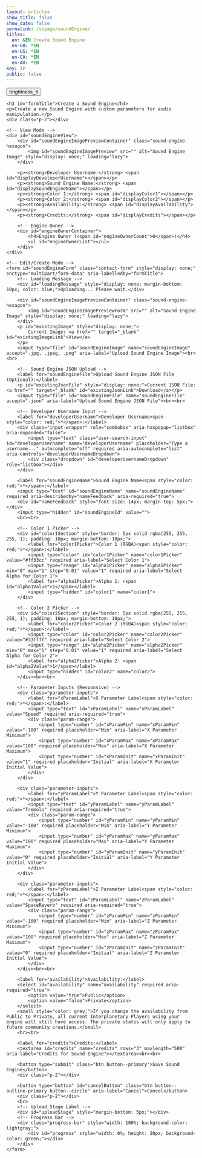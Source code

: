 ```yaml
---
layout: articles
show_title: false
show_date: false
permalink: /voyage/soundEngine/
titles:
  en: &EN Create Sound Engine
  en-GB: *EN
  en-US: *EN
  en-CA: *EN
  en-AU: *EN
key: IP
public: false
---
```


<!-- Sound Engine Form Container -->
<div class="form-container">
    <div class="button-container">
        <div class="back-button-container">
            <a href="/voyage" title="Back to Voyage">
                <button id="backButton" class="btn button--outline-primary button--circle" aria-label="Back">
                    <span class="material-symbols-outlined">brightness_6</span>
                </button>
            </a>
        </div>
        <div class="edit-button-container">
            <button id="editButton" class="btn button--outline-primary button--circle" title="Edit Sound Engine" style="display: none;" aria-label="Edit">
                <span class="material-symbols-outlined">edit</span> 
            </button>
        </div>
    </div>

    <h3 id="formTitle">Create a Sound Engine</h3>
    <p>Create a new Sound Engine with custom parameters for audio manipulation.</p>
    <div class="p-2"></div>

    <!-- View Mode -->
    <div id="soundEngineView">
        <div id="soundEngineImagePreviewContainer" class="sound-engine-hexagon">
            <img id="soundEngineImagePreview" src="" alt="Sound Engine Image" style="display: none;" loading="lazy">
        </div>

        <p><strong>Developer Username:</strong> <span id="displayDeveloperUsername"></span></p>
        <p><strong>Sound Engine Name:</strong> <span id="displaySoundEngineName"></span></p>
        <p><strong>Color 1:</strong> <span id="displayColor1"></span></p>
        <p><strong>Color 2:</strong> <span id="displayColor2"></span></p>
        <p><strong>Availability:</strong> <span id="displayAvailability"></span></p>
        <p><strong>Credits:</strong> <span id="displayCredits"></span></p>

        <!-- Engine Owner -->
        <div id="engineOwnerContainer">
            <h4>Engine Owner (<span id="engineOwnerCount">0</span>)</h4>
            <ul id="engineOwnerList"></ul>
        </div>
    </div>

    <!-- Edit/Create Mode -->
    <form id="soundEngineForm" class="contact-form" style="display: none;" enctype="multipart/form-data" aria-labelledby="formTitle">
        <!-- Loading Message -->
        <div id="loadingMessage" style="display: none; margin-bottom: 10px; color: blue;">Uploading... Please wait.</div>

        <div id="soundEngineImagePreviewContainer" class="sound-engine-hexagon">
            <img id="soundEngineImagePreviewForm" src="" alt="Sound Engine Image" style="display: none;" loading="lazy">
        </div>
        <p id="existingImage" style="display: none;">
            Current Image: <a href="" target="_blank" id="existingImageLink">View</a>
        </p>
        <input type="file" id="soundEngineImage" name="soundEngineImage" accept=".jpg, .jpeg, .png" aria-label="Upload Sound Engine Image"><br><br>

        <!-- Sound Engine JSON Upload -->
        <label for="soundEngineFile">Upload Sound Engine JSON File (Optional):</label>
        <p id="existingJsonFile" style="display: none;">Current JSON File: <a href="" target="_blank" id="existingJsonLink">Download</a></p>
        <input type="file" id="soundEngineFile" name="soundEngineFile" accept=".json" aria-label="Upload Sound Engine JSON File"><br><br>

        <!-- Developer Username Input -->
        <label for="developerUsername">Developer Username<span style="color: red;">*</span>:</label>
        <div class="input-wrapper" role="combobox" aria-haspopup="listbox" aria-expanded="false">
            <input type="text" class="user-search-input" id="developerUsername" name="developerUsername" placeholder="Type a username..." autocomplete="off" required aria-autocomplete="list" aria-controls="developerUsernameDropdown">
            <div class="dropdown" id="developerUsernameDropdown" role="listbox"></div>
        </div>

        <label for="soundEngineName">Sound Engine Name<span style="color: red;">*</span>:</label>
        <input type="text" id="soundEngineName" name="soundEngineName" required aria-describedby="nameFeedback" aria-required="true">
        <div id="nameFeedback" style="font-size: 14px; margin-top: 5px;"></div>
        <input type="hidden" id="soundEngineId" value="">
        <br><br>

        <!-- Color 1 Picker -->
        <div id="color1Section" style="border: 5px solid rgba(255, 255, 255, 1); padding: 10px; margin-bottom: 10px;">
            <label for="color1Picker">Color 1 (RGBA)<span style="color: red;">*</span>:</label>
            <input type="color" id="color1Picker" name="color1Picker" value="#ff33cc" required aria-label="Select Color 1">
            <input type="range" id="alpha1Picker" name="alpha1Picker" min="0" max="1" step="0.01" value="1" required aria-label="Select Alpha for Color 1">
            <label for="alpha1Picker">Alpha 1: <span id="alpha1Value">1</span></label>
            <input type="hidden" id="color1" name="color1">
        </div>

        <!-- Color 2 Picker -->
        <div id="color2Section" style="border: 5px solid rgba(255, 255, 255, 1); padding: 10px; margin-bottom: 10px;">
            <label for="color2Picker">Color 2 (RGBA)<span style="color: red;">*</span>:</label>
            <input type="color" id="color2Picker" name="color2Picker" value="#33ffff" required aria-label="Select Color 2">
            <input type="range" id="alpha2Picker" name="alpha2Picker" min="0" max="1" step="0.01" value="1" required aria-label="Select Alpha for Color 2">
            <label for="alpha2Picker">Alpha 2: <span id="alpha2Value">1</span></label>
            <input type="hidden" id="color2" name="color2">
        </div><br><br>

        <!-- Parameter Inputs (Responsive) -->
        <div class="parameter-inputs">
            <label for="xParamLabel">X Parameter Label<span style="color: red;">*</span>:</label>
            <input type="text" id="xParamLabel" name="xParamLabel" value="Speed" required aria-required="true">
            <div class="param-range">
                <input type="number" id="xParamMin" name="xParamMin" value="-100" required placeholder="Min" aria-label="X Parameter Minimum">
                <input type="number" id="xParamMax" name="xParamMax" value="100" required placeholder="Max" aria-label="X Parameter Maximum">
                <input type="number" id="xParamInit" name="xParamInit" value="1" required placeholder="Initial" aria-label="X Parameter Initial Value">
            </div>
        </div>

        <div class="parameter-inputs">
            <label for="yParamLabel">Y Parameter Label<span style="color: red;">*</span>:</label>
            <input type="text" id="yParamLabel" name="yParamLabel" value="Tremolo" required aria-required="true">
            <div class="param-range">
                <input type="number" id="yParamMin" name="yParamMin" value="-100" required placeholder="Min" aria-label="Y Parameter Minimum">
                <input type="number" id="yParamMax" name="yParamMax" value="100" required placeholder="Max" aria-label="Y Parameter Maximum">
                <input type="number" id="yParamInit" name="yParamInit" value="0" required placeholder="Initial" aria-label="Y Parameter Initial Value">
            </div>
        </div>

        <div class="parameter-inputs">
            <label for="zParamLabel">Z Parameter Label<span style="color: red;">*</span>:</label>
            <input type="text" id="zParamLabel" name="zParamLabel" value="SpaceReverb" required aria-required="true">
            <div class="param-range">
                <input type="number" id="zParamMin" name="zParamMin" value="-100" required placeholder="Min" aria-label="Z Parameter Minimum">
                <input type="number" id="zParamMax" name="zParamMax" value="100" required placeholder="Max" aria-label="Z Parameter Maximum">
                <input type="number" id="zParamInit" name="zParamInit" value="0" required placeholder="Initial" aria-label="Z Parameter Initial Value">
            </div>
        </div><br><br>

        <label for="availability">Availability:</label>
        <select id="availability" name="availability" required aria-required="true">
            <option value="true">Public</option>
            <option value="false">Private</option>
        </select>
        <small style="color: grey;">If you change the availability from Public to Private, all current Interplanetary Players using your engine will still have access. The private status will only apply to future community creations.</small>
        <br><br>

        <label for="credits">Credits:</label>
        <textarea id="credits" name="credits" rows="3" maxlength="500" aria-label="Credits for Sound Engine"></textarea><br><br>

        <button type="submit" class="btn button--primary">Save Sound Engine</button>
        <div class="p-2"></div>

        <button type="button" id="cancelButton" class="btn button--outline-primary button--circle" aria-label="Cancel">Cancel</button>
        <div class="p-2"></div>
        <br>
        <!-- Upload Stage Label -->
        <div id="uploadStage" style="margin-bottom: 5px;"></div>
        <!-- Progress Bar -->
        <div class="progress-bar" style="width: 100%; background-color: lightgray;">
            <div id="progress" style="width: 0%; height: 20px; background-color: green;"></div>
        </div>
    </form>
</div>

<!-- Toast Container for Notifications -->
<div id="toastContainer"></div>

<script>
document.addEventListener('DOMContentLoaded', function() {
    const API_BASE_URL = 'https://api.plantasia.space/api'; // Ensure this matches your backend
    const userId = localStorage.getItem('userId'); 
    const DEFAULT_SE_IMAGE_URL = 'https://mw-storage.fra1.cdn.digitaloceanspaces.com/default/default-soundEngine.jpg'; // Replace with your actual default image URL

    if (!userId) {
        showToast('No logged-in user found. Please log in first.', 'error');
        window.location.href = '/login';
        return;
    }

    // DOM Elements
    const formTitle = document.getElementById('formTitle');
    const soundEngineView = document.getElementById('soundEngineView');
    const soundEngineForm = document.getElementById('soundEngineForm');
    const editButton = document.getElementById('editButton');
    const backButton = document.getElementById('backButton');
    const cancelButton = document.getElementById('cancelButton');
    const soundEngineImageInput = document.getElementById('soundEngineImage');
    const soundEngineImagePreviewForm = document.getElementById('soundEngineImagePreviewForm');
    const soundEngineFileInput = document.getElementById('soundEngineFile');
    const nameFeedback = document.getElementById('nameFeedback');
    const progressBar = document.getElementById('progress');
    const uploadStage = document.getElementById('uploadStage');
    const loadingMessage = document.getElementById('loadingMessage');

    const color1Picker = document.getElementById('color1Picker');
    const color2Picker = document.getElementById('color2Picker');
    const alpha1Picker = document.getElementById('alpha1Picker');
    const alpha2Picker = document.getElementById('alpha2Picker');
    const color1Input = document.getElementById('color1');
    const color2Input = document.getElementById('color2');
    const alpha1Value = document.getElementById('alpha1Value');
    const alpha2Value = document.getElementById('alpha2Value');

    const developerUsernameInput = document.getElementById('developerUsername');
    const developerUsernameDropdown = document.getElementById('developerUsernameDropdown'); // Renamed for clarity

    const soundEngineNameInput = document.getElementById('soundEngineName');
    const soundEngineIdInput = document.getElementById('soundEngineId');
    const availabilitySelect = document.getElementById('availability');
    const creditsTextarea = document.getElementById('credits');

    const displayDeveloperUsername = document.getElementById('displayDeveloperUsername');
    const displaySoundEngineName = document.getElementById('displaySoundEngineName');
    const displayColor1 = document.getElementById('displayColor1');
    const displayColor2 = document.getElementById('displayColor2');
    const displayAvailability = document.getElementById('displayAvailability');
    const displayCredits = document.getElementById('displayCredits');
    const soundEngineImagePreview = document.getElementById('soundEngineImagePreview');
    const engineOwnerList = document.getElementById('engineOwnerList');
    const engineOwnerCount = document.getElementById('engineOwnerCount');

    // Flags
    let isEditMode = false;
    let isOwner = false;
    let canEdit = false;

    // Regex for soundEngineName
    const soundEngineNameRegex = /^[a-zA-Z0-9 _-]{1,30}$/;

    // Variable to store the original Sound Engine name
    let originalSoundEngineName = '';

    // Flag to indicate that the form is fully initialized
    let formInitialized = false;

    // Debounce function
    function debounce(func, delay) {
        let debounceTimer;
        return function() {
            const context = this;
            const args = arguments;
            clearTimeout(debounceTimer);
            debounceTimer = setTimeout(() => func.apply(context, args), delay);
        }
    }

    /**
     * Convert Hex to RGBA
     * @param {string} hex 
     * @param {number} alpha 
     * @returns {string}
     */
    function hexToRgba(hex, alpha = 1) {
        let r = 0, g = 0, b = 0;
        if (hex.length === 7) {
            r = parseInt(hex.slice(1, 3), 16);
            g = parseInt(hex.slice(3, 5), 16);
            b = parseInt(hex.slice(5, 7), 16);
        }
        return `rgba(${r},${g},${b},${alpha})`;
    }

    /**
     * Convert RGB to Hex
     * @param {number} r 
     * @param {number} g 
     * @param {number} b 
     * @returns {string}
     */
    function rgbToHex(r, g, b) {
        return `#${((1 << 24) + (r << 16) + (g << 8) + b).toString(16).slice(1).toUpperCase()}`;
    }

    /**
     * Update Border Color for Color Pickers
     */
    function updateBorderColor() {
        const rgbaColor = hexToRgba(color1Picker.value, alpha1Picker.value);
        const color1Section = document.getElementById('color1Section');
        if (color1Section) {
            color1Section.style.borderColor = rgbaColor;
        }
        color1Input.value = rgbaColor;
        alpha1Value.innerText = alpha1Picker.value;
    }

    function updateBorderColor2() {
        const rgbaColor = hexToRgba(color2Picker.value, alpha2Picker.value);
        const color2Section = document.getElementById('color2Section');
        if (color2Section) {
            color2Section.style.borderColor = rgbaColor;
        }
        color2Input.value = rgbaColor;
        alpha2Value.innerText = alpha2Picker.value;
    }

    // Event listeners for color pickers
    color1Picker.addEventListener('input', updateBorderColor);
    alpha1Picker.addEventListener('input', updateBorderColor);
    color2Picker.addEventListener('input', updateBorderColor2);
    alpha2Picker.addEventListener('input', updateBorderColor2);

    // Initial call to set border color
    updateBorderColor();
    updateBorderColor2();

    /**
     * Function to Update Edit Button Based on Mode
     */
    function updateEditButton() {
        if (isEditMode) {
            // In Edit Mode: Show 'visibility' icon to switch to View Mode
            editButton.innerHTML = '<span class="material-symbols-outlined">visibility</span>';
            editButton.title = 'View Sound Engine';
            editButton.setAttribute('aria-label', 'View');
        } else {
            // In View Mode: Show 'edit' icon to switch to Edit Mode
            editButton.innerHTML = '<span class="material-symbols-outlined">edit</span>';
            editButton.title = 'Edit Sound Engine';
            editButton.setAttribute('aria-label', 'Edit');
        }
    }

    /**
     * Function to Update the URL Based on Mode
     * @param {string} mode - 'edit' or 'view'
     * @param {string} soundEngineId 
     */
    function updateURL(mode, soundEngineId) {
        const newURL = `/voyage/soundEngine?mode=${mode}&id=${encodeURIComponent(soundEngineId)}`;
        history.pushState({ mode }, '', newURL);
    }

    /**
     * Function to Handle Mode Toggle
     */
    function handleModeToggle(currentSoundEngineId) {
        if (isEditMode) {
            // Switch to View Mode
            isEditMode = false;
            toggleViewMode('view');
            loadSoundEngineDetails(currentSoundEngineId);
            updateURL('view', currentSoundEngineId);
        } else {
            // Switch to Edit Mode
            isEditMode = true;
            toggleViewMode('form');
            updateURL('edit', currentSoundEngineId);
        }
        updateEditButton();
    }

    /**
     * Initialize Edit Button and Event Listener
     */
    function initializeEditButton(currentSoundEngineId) {
        if (editButton) {
            editButton.style.display = 'block'; // Ensure the edit button is visible based on ownership
            updateEditButton(); // Set initial icon based on mode

            editButton.addEventListener('click', function() {
                handleModeToggle(currentSoundEngineId);
            });
        }
    }

    /**
     * Handle Browser Navigation (Back/Forward)
     */
    window.addEventListener('popstate', function(event) {
        if (event.state && event.state.mode) {
            const mode = event.state.mode;
            if (mode === 'edit') {
                isEditMode = true;
                toggleViewMode('form');
            } else {
                isEditMode = false;
                toggleViewMode('view');
                loadSoundEngineDetails(currentSoundEngineId);
            }
            updateEditButton();
        }
    });

    /**
     * Toggle between View and Form Modes
     * @param {string} mode - 'view' or 'form'
     */
    function toggleViewMode(mode) {
        if (mode === 'form') {
            soundEngineView.style.display = 'none';
            soundEngineForm.style.display = 'block';
        } else if (mode === 'view') {
            soundEngineView.style.display = 'block';
            soundEngineForm.style.display = 'none';
        }
    }

    /**
     * Handle mode logic and load sound engine details
     */
    const urlParams = new URLSearchParams(window.location.search);
    const modeParam = urlParams.get('mode');
    const currentSoundEngineId = urlParams.get('id') || '';

    if (modeParam === 'edit' && currentSoundEngineId) {
        formTitle.innerText = 'Edit Sound Engine';
        isEditMode = true;
        loadSoundEngineDetails(currentSoundEngineId);
        toggleViewMode('form'); // Show the form for editing
    } else if (modeParam === 'view' && currentSoundEngineId) {
        formTitle.innerText = 'Sound Engine Details';
        isEditMode = false;
        loadSoundEngineDetails(currentSoundEngineId);
        toggleViewMode('view'); // Show the view mode
    } else {
        formTitle.innerText = 'Create a Sound Engine';
        toggleViewMode('form'); // Show the form for creation
        isEditMode = false;
        formInitialized = true; // For creation mode, form is initialized immediately

        // Set default image in creation mode
        soundEngineImagePreviewForm.src = DEFAULT_SE_IMAGE_URL;
        soundEngineImagePreviewForm.style.display = 'block';
    }


    // Initialize Edit Button after determining the mode
    if (currentSoundEngineId) {
        initializeEditButton(currentSoundEngineId);
    }

    /**
     * Function to load Sound Engine details based on ID
     * @param {string} soundEngineId 
     */
    async function loadSoundEngineDetails(soundEngineId) {
        try {
            const response = await fetch(`${API_BASE_URL}/soundEngines/${soundEngineId}`, {
                credentials: 'include', // Use HTTP-only cookies for authentication
                headers: {
                    'Content-Type': 'application/json'
                }
            });

            if (!response.ok) {
                throw new Error(`Server responded with status ${response.status}`);
            }

            const data = await response.json();
            console.log('Load Sound Engine Details Response:', data);
            console.log('soundEngine:', data.soundEngine); // Added for debugging

            if (data.success && data.soundEngine) {
                const soundEngine = data.soundEngine;

                // Adjust based on your backend's owner field
                isOwner = soundEngine.ownerDetails && soundEngine.ownerDetails.ownerId === userId;

                canEdit = isOwner; // Adjust based on your permission logic
                console.log('Is user the owner?', isOwner);
                console.log('Can user edit?', canEdit);

                populateViewMode(soundEngine);
                populateFormMode(soundEngine);

                // Store the original name
                originalSoundEngineName = soundEngine.soundEngineName;

                // Show or hide edit button based on ownership
                if (isOwner) {
                    editButton.style.display = 'block';
                    updateEditButton(); // Update the edit button based on the current mode
                } else {
                    editButton.style.display = 'none';
                }

                // Toggle to the appropriate mode
                if (isEditMode) {
                    toggleViewMode('form');
                } else {
                    toggleViewMode('view');
                }

                // Mark form as initialized after populating data
                formInitialized = true;

            } else {
                showToast(data.message || 'Failed to load Sound Engine details.', 'error');
            }
        } catch (error) {
            console.error('Error fetching Sound Engine details:', error);
            showToast('An error occurred while loading Sound Engine details.', 'error');
        }
    }

    /**
     * Populate View Mode with Sound Engine Data
     * @param {object} soundEngine 
     */
    function populateViewMode(soundEngine) {
        displayDeveloperUsername.innerText = soundEngine.developerUsername;
        displaySoundEngineName.innerText = soundEngine.soundEngineName;
        displayColor1.innerText = soundEngine.color1;
        displayColor2.innerText = soundEngine.color2;
        displayAvailability.innerText = soundEngine.isPublic ? 'Public' : 'Private';
        displayCredits.innerText = soundEngine.credits || 'No credits provided';

                // Image Display
        if (soundEngine.soundEngineImageURL) {
            soundEngineImagePreview.src = soundEngine.soundEngineImageURL;
            soundEngineImagePreview.style.display = 'block';
        } else {
            soundEngineImagePreview.src = DEFAULT_SE_IMAGE_URL;
            soundEngineImagePreview.style.display = 'block';
        }

        // Engine Owner Details
        engineOwnerList.innerHTML = ''; // Clear existing list

        if (soundEngine.ownerDetails) {
            const owner = soundEngine.ownerDetails;
            const li = document.createElement('li');
            li.classList.add('user-list-item');

            li.innerHTML = `
                <div class="user-profile-pic">
                    <img src="${owner.profileImage ? `https://api.plantasia.space${owner.profileImage}` : 'https://api.plantasia.space/uploads/default/default-profile.jpg'}" alt="${owner.username}" loading="lazy">
                </div>
                <div class="user-details">
                    <div class="user-display-name">${owner.displayName || 'Unknown'}</div>
                    <div class="user-username">
                        <a href="/xplorer/?username=${encodeURIComponent(owner.username)}" target="_self">
                            @${owner.username || 'Unknown'}
                        </a>
                    </div>
                </div>
            `;
            engineOwnerList.appendChild(li);
            engineOwnerCount.innerText = 1;
        } else {
            engineOwnerList.innerHTML = '<li>No owner details available.</li>';
            engineOwnerCount.innerText = 0;
        }
    }

    /**
     * Populate Form Mode with Sound Engine Data for Editing
     * @param {object} soundEngine 
     */
    function populateFormMode(soundEngine) {
        developerUsernameInput.value = soundEngine.developerUsername;
        soundEngineNameInput.value = soundEngine.soundEngineName;
        color1Input.value = soundEngine.color1;
        color2Input.value = soundEngine.color2;
        availabilitySelect.value = soundEngine.isPublic.toString();
        creditsTextarea.value = soundEngine.credits || '';
        soundEngineIdInput.value = soundEngine._id;

        // Show existing image
        if (soundEngine.soundEngineImageURL) {
            const existingImage = document.getElementById('existingImage'); // Ensure these elements exist
            const existingImageLink = document.getElementById('existingImageLink');
            existingImage.style.display = 'block';
            existingImageLink.href = soundEngine.soundEngineImageURL;
            existingImageLink.textContent = soundEngine.soundEngineImageKey.split('/').pop();
            soundEngineImagePreviewForm.src = soundEngine.soundEngineImageURL;
            soundEngineImagePreviewForm.style.display = 'block';
        } else {
            const existingImage = document.getElementById('existingImage');
            soundEngineImagePreviewForm.style.display = 'none';
            if (existingImage) {
                existingImage.style.display = 'none';
            }
        }

        // Show existing JSON file
        const existingJsonFile = document.getElementById('existingJsonFile');
        const existingJsonLink = document.getElementById('existingJsonLink');
        if (soundEngine.soundEngineFileURL) {
            existingJsonFile.style.display = 'block';
            existingJsonLink.href = soundEngine.soundEngineFileURL;
            existingJsonLink.textContent = soundEngine.soundEngineFileKey.split('/').pop();
        } else {
            existingJsonFile.style.display = 'none';
        }

        // Update color pickers based on stored RGBA values
        const [r1, g1, b1, a1] = extractRGBAValues(soundEngine.color1);
        const [r2, g2, b2, a2] = extractRGBAValues(soundEngine.color2);

        color1Picker.value = rgbToHex(r1, g1, b1);
        alpha1Picker.value = a1;
        updateBorderColor();

        color2Picker.value = rgbToHex(r2, g2, b2);
        alpha2Picker.value = a2;
        updateBorderColor2();
    }

    /**
     * Helper Function to Extract RGBA Values
     * @param {string} rgbaString 
     * @returns {Array} [r, g, b, a]
     */
    function extractRGBAValues(rgbaString) {
        const rgbaMatch = rgbaString.match(/rgba?\((\d+),\s*(\d+),\s*(\d+),?\s*(\d*(?:\.\d+)?)?\)/);
        if (rgbaMatch) {
            const [, r, g, b, a = 1] = rgbaMatch;
            return [parseInt(r), parseInt(g), parseInt(b), parseFloat(a)];
        }
        return [0, 0, 0, 1]; // Default values if parsing fails
    }

/**
 * Show Toast Notifications
 * @param {string} message - The message to display.
 * @param {string} type - The type of toast ('success' or 'error').
 */
function showToast(message, type = 'success') {
    console.log(`showToast called with message: "${message}", type: "${type}"`);
    const toastContainer = document.getElementById('toastContainer');
    if (!toastContainer) {
        console.error('Toast container not found!');
        return;
    }

    // Create Toast Element
                const toast = document.createElement('div');
            const toastId = `toast_${Date.now()}`;
            toast.classList.add('toast', type);
            toast.setAttribute('id', toastId);
            toast.setAttribute('role', 'alert');
            toast.setAttribute('aria-live', 'assertive');
            toast.setAttribute('aria-atomic', 'true');
            toast.setAttribute('tabindex', '0'); // Make focusable

            // Close Button
            const closeBtn = document.createElement('button');
            closeBtn.classList.add('close-btn');
            closeBtn.innerHTML = '&times;';
            closeBtn.setAttribute('aria-label', 'Close notification');
            closeBtn.onclick = () => {
                toast.classList.remove('show');
                setTimeout(() => {
                    const toastElem = document.getElementById(toastId);
                    if (toastElem) {
                        toastElem.remove();
                        console.log(`Toast "${toastId}" removed from DOM.`);
                    }
                }, 500);
            };

            // Append Close Button and Message to Toast
            toast.appendChild(closeBtn);
            toast.appendChild(document.createTextNode(message));
            toastContainer.appendChild(toast);
            console.log(`Toast "${toastId}" appended to #toastContainer.`);

            // Show the toast with animation
            setTimeout(() => {
                toast.classList.add('show');
                console.log(`Toast "${toastId}" shown.`);
                if (type === 'error') {
                    toast.focus(); // Shift focus to the toast for immediate notification
                }
            }, 100);

            // Determine auto-close behavior based on toast type
            if (type === 'success') {
                // Auto-close success toasts after 3 seconds
                setTimeout(() => {
                    toast.classList.remove('show');
                    console.log(`Toast "${toastId}" hiding.`);
                    setTimeout(() => {
                        const toastElem = document.getElementById(toastId);
                        if (toastElem) {
                            toastElem.remove();
                            console.log(`Toast "${toastId}" removed from DOM.`);
                        }
                    }, 500);
                }, 3000);
            }
        }

    /**
     * Disable or Enable Form Inputs
     * @param {boolean} disable 
     */
    function disableFormInputs(disable) {
        const inputs = soundEngineForm.querySelectorAll('input, textarea, select, button');
        inputs.forEach(input => {
            input.disabled = disable;
        });
    }

    /**
     * Function to submit Sound Engine data (Create)
     */
    async function handleFormSubmit(event) {
        event.preventDefault();

        // Disable form to prevent multiple submissions
        disableFormInputs(true);
        showLoading(true);
        progressBar.style.width = '0%';
        uploadStage.innerText = 'Uploading... Please wait.';

        try {
            // Extract necessary fields
            const ownerId = userId;
            const isPublic = availabilitySelect.value === 'true';
            const developerUsername = developerUsernameInput.value.trim();
            const soundEngineName = soundEngineNameInput.value.trim();
            const color1 = color1Input.value;
            const color2 = color2Input.value;
            const xParam = JSON.stringify({
                label: document.getElementById('xParamLabel').value.trim(),
                min: parseFloat(document.getElementById('xParamMin').value),
                max: parseFloat(document.getElementById('xParamMax').value),
                initValue: parseFloat(document.getElementById('xParamInit').value)
            });
            const yParam = JSON.stringify({
                label: document.getElementById('yParamLabel').value.trim(),
                min: parseFloat(document.getElementById('yParamMin').value),
                max: parseFloat(document.getElementById('yParamMax').value),
                initValue: parseFloat(document.getElementById('yParamInit').value)
            });
            const zParam = JSON.stringify({
                label: document.getElementById('zParamLabel').value.trim(),
                min: parseFloat(document.getElementById('zParamMin').value),
                max: parseFloat(document.getElementById('zParamMax').value),
                initValue: parseFloat(document.getElementById('zParamInit').value)
            });
            const credits = creditsTextarea.value.trim();

            // Prepare payload for /submit
            const submitPayload = {
                ownerId,
                isPublic,
                developerUsername,
                soundEngineName,
                color1,
                color2,
                xParam,
                yParam,
                zParam,
                credits
            };

            // Handle files
            const soundEngineImage = soundEngineImageInput.files[0];
            if (soundEngineImage) {
                submitPayload.soundEngineImageFileName = soundEngineImage.name;
                submitPayload.soundEngineImageFileType = soundEngineImage.type;
            }

            const soundEngineFile = soundEngineFileInput.files[0];
            if (soundEngineFile) {
                submitPayload.soundEngineFileName = soundEngineFile.name;
                submitPayload.soundEngineFileType = soundEngineFile.type;
            }

            // Real-time validation for soundEngineName
            if (!soundEngineNameRegex.test(soundEngineName)) {
                throw new Error('Invalid Sound Engine Name format. Use 1-30 characters: letters, numbers, underscores, or hyphens.');
            }

            const isUnique = await checkSoundEngineExists(soundEngineName);
            if (!isUnique) {
                throw new Error('Sound Engine name is already taken. Please choose another one.');
            }

            // Show loading message
            uploadStage.innerText = 'Submitting Sound Engine Data...';

            console.log('Submitting payload to /soundEngines/submit:', submitPayload); // Debugging

            // Make API call to /submit
            const submitResponse = await fetch(`${API_BASE_URL}/soundEngines/submit`, {
                method: 'POST',
                credentials: 'include', // Use HTTP-only cookies for authentication
                headers: {
                    'Content-Type': 'application/json'
                },
                body: JSON.stringify(submitPayload)
            });

            let submitData;
            try {
                submitData = await submitResponse.json();
            } catch (jsonError) {
                const text = await submitResponse.text();
                throw new Error(`Unexpected response format: ${text}`);
            }

            console.log('API Response Status:', submitResponse.status);
            console.log('API Response Data:', submitData);

            if (!submitData.success) {
                throw new Error(submitData.message || 'Failed to create Sound Engine.');
            }

            const { soundEngineId, uploadURLs, uploadKeys } = submitData;

            // Update progress
            progressBar.style.width = '25%';
            uploadStage.innerText = 'Uploading Image...';

            // Step 2: Upload files to presigned URLs with progress
            // Function to upload a single file with progress
            function uploadFileWithProgress(file, url, stageDescription) {
                return new Promise((resolve, reject) => {
                    const xhr = new XMLHttpRequest();
                    xhr.open('PUT', url, true);
                    xhr.setRequestHeader('Content-Type', file.type);

                    xhr.upload.onprogress = function(event) {
                        if (event.lengthComputable) {
                            const percentComplete = (event.loaded / event.total) * 100;
                            // Calculate overall progress based on stages
                            let stageProgress = 0;
                            if (stageDescription === 'Image') stageProgress = 25;
                            if (stageDescription === 'Sound Engine JSON') stageProgress = 50;
                            progressBar.style.width = `${stageProgress + (percentComplete / 100) * 25}%`;
                        }
                    };

                    xhr.onload = function() {
                        if (xhr.status === 200 || xhr.status === 204) {
                            resolve();
                        } else {
                            reject(new Error(`Failed to upload ${file.name}: ${xhr.statusText}`));
                        }
                    };

                    xhr.onerror = function() {
                        reject(new Error(`Network error while uploading ${file.name}.`));
                    };

                    xhr.send(file);
                });
            }

            // Upload Image
            if (soundEngineImage && uploadURLs.soundEngineImageURL) {
                uploadStage.innerText = 'Uploading Image...';
                await uploadFileWithProgress(soundEngineImage, uploadURLs.soundEngineImageURL, 'Image');
            }

            // Update progress
            progressBar.style.width = '50%';
            uploadStage.innerText = 'Uploading Sound Engine JSON File...';

            // Upload Sound Engine JSON File
            if (soundEngineFile && uploadURLs.soundEngineFileURL) {
                await uploadFileWithProgress(soundEngineFile, uploadURLs.soundEngineFileURL, 'Sound Engine JSON');
            }

            // Update progress
            progressBar.style.width = '75%';
            uploadStage.innerText = 'Finalizing Sound Engine...';

            // Step 3: Finalize Sound Engine
            const finalizePayload = {
                soundEngineId,
                soundEngineImageKey: uploadKeys.soundEngineImageKey || '',
                soundEngineFileKey: uploadKeys.soundEngineFileKey || ''
            };

            console.log('Finalizing Sound Engine with payload:', finalizePayload); // Debugging

            const finalizeResponse = await fetch(`${API_BASE_URL}/soundEngines/finalize`, {
                method: 'POST',
                credentials: 'include', // Use HTTP-only cookies for authentication
                headers: {
                    'Content-Type': 'application/json'
                },
                body: JSON.stringify(finalizePayload)
            });

            let finalizeData;
            try {
                finalizeData = await finalizeResponse.json();
            } catch (jsonError) {
                const text = await finalizeResponse.text();
                throw new Error(`Unexpected response format: ${text}`);
            }

            if (!finalizeData.success) {
                throw new Error(finalizeData.message || 'Failed to finalize Sound Engine.');
            }

            // Update progress
            progressBar.style.width = '100%';
            uploadStage.innerText = 'Sound Engine Created Successfully!';

            // Show success toast
            showToast('Sound Engine created successfully!', 'success');

            // Update sessionData.enginesOwned in localStorage
            const sessionData = JSON.parse(localStorage.getItem('sessionData')) || {};
            if (Array.isArray(sessionData.enginesOwned)) {
                sessionData.enginesOwned.push(soundEngineId);
            } else {
                sessionData.enginesOwned = [soundEngineId];
            }
            localStorage.setItem('sessionData', JSON.stringify(sessionData));

            // Clear cache if using lscache
            if (typeof lscache !== 'undefined') { // Check if lscache is available
                lscache.remove(`profile_${userId}`);
                lscache.remove(`soundEngines_batch_${userId}`);
            }

            // Redirect to view mode after a short delay to allow the toast to be visible
            setTimeout(() => {
                window.location.href = `/voyage/soundEngine?mode=view&id=${encodeURIComponent(soundEngineId)}`;
            }, 3000); // 3-second delay

        } catch (error) {
            console.error('Error during Sound Engine submission:', error);
            showToast(error.message, 'error');
        } finally {
            // Re-enable form inputs and reset progress bar
            disableFormInputs(false);
            showLoading(false);
            progressBar.style.width = '0%';
            uploadStage.innerText = '';
        }
    }

async function handleEditSubmit(event) {
    event.preventDefault();

    // Disable form to prevent multiple submissions
    disableFormInputs(true);
    showLoading(true);
    progressBar.style.width = '0%';
    uploadStage.innerText = 'Updating Sound Engine...';

    try {
        // Extract Sound Engine ID
        const soundEngineId = soundEngineIdInput.value;
        if (!soundEngineId) {
            throw new Error('Sound Engine ID is missing.');
        }

        // Extract form data
        const isPublic = availabilitySelect.value === 'true';
        const developerUsername = developerUsernameInput.value.trim();
        const soundEngineName = soundEngineNameInput.value.trim();
        const color1 = color1Input.value;
        const color2 = color2Input.value;
        const xParam = JSON.stringify({
            label: document.getElementById('xParamLabel').value.trim(),
            min: parseFloat(document.getElementById('xParamMin').value),
            max: parseFloat(document.getElementById('xParamMax').value),
            initValue: parseFloat(document.getElementById('xParamInit').value)
        });
        const yParam = JSON.stringify({
            label: document.getElementById('yParamLabel').value.trim(),
            min: parseFloat(document.getElementById('yParamMin').value),
            max: parseFloat(document.getElementById('yParamMax').value),
            initValue: parseFloat(document.getElementById('yParamInit').value)
        });
        const zParam = JSON.stringify({
            label: document.getElementById('zParamLabel').value.trim(),
            min: parseFloat(document.getElementById('zParamMin').value),
            max: parseFloat(document.getElementById('zParamMax').value),
            initValue: parseFloat(document.getElementById('zParamInit').value)
        });
        const credits = creditsTextarea.value.trim();

        // Prepare payload for /soundEngines/:id (PATCH)
        const patchPayload = {
            ownerId: userId,
            isPublic,
            developerUsername,
            soundEngineName,
            color1,
            color2,
            xParam,
            yParam,
            zParam,
            credits
        };

        // Handle files
        const soundEngineImage = soundEngineImageInput.files[0];
        if (soundEngineImage) {
            patchPayload.newSoundEngineImageFileName = soundEngineImage.name;
            patchPayload.newSoundEngineImageFileType = soundEngineImage.type;
        }

        const soundEngineFile = soundEngineFileInput.files[0];
        if (soundEngineFile) {
            patchPayload.newSoundEngineFileName = soundEngineFile.name;
            patchPayload.newSoundEngineFileType = soundEngineFile.type;
        }

        // Real-time validation for soundEngineName
        if (!soundEngineNameRegex.test(soundEngineName)) {
            throw new Error('Invalid Sound Engine Name format. Use 1-30 characters: letters, numbers, underscores, or hyphens.');
        }

        const isAvailable = await checkSoundEngineExists(soundEngineName, soundEngineId);
        if (!isAvailable) {
            throw new Error('Sound Engine name is already taken. Please choose another one.');
        }

        // Show loading message
        uploadStage.innerText = 'Updating Sound Engine Data...';

        console.log('Submitting payload to /soundEngines/:id (PATCH):', patchPayload); // Debugging

        // Make API call to /soundEngines/:id (PATCH)
        const patchResponse = await fetch(`${API_BASE_URL}/soundEngines/${soundEngineId}`, {
            method: 'PATCH',
            credentials: 'include', // Use HTTP-only cookies for authentication
            headers: {
                'Content-Type': 'application/json'
            },
            body: JSON.stringify(patchPayload)
        });

        let patchData;
        try {
            patchData = await patchResponse.json();
        } catch (jsonError) {
            const text = await patchResponse.text();
            throw new Error(`Unexpected response format: ${text}`);
        }

        console.log('API Response Status:', patchResponse.status);
        console.log('API Response Data:', patchData);

        if (!patchData.success) {
            throw new Error(patchData.message || 'Failed to update Sound Engine.');
        }

        // Update progress
        progressBar.style.width = '25%';
        uploadStage.innerText = 'Uploading Image...';

        // Step 2: Upload files to presigned URLs with progress
        const { uploadURLs, uploadKeys } = patchData;

        // Function to upload a single file with progress (reuse from create)
        function uploadFileWithProgress(file, url, stageDescription) {
            return new Promise((resolve, reject) => {
                const xhr = new XMLHttpRequest();
                xhr.open('PUT', url, true);
                xhr.setRequestHeader('Content-Type', file.type);

                xhr.upload.onprogress = function(event) {
                    if (event.lengthComputable) {
                        const percentComplete = (event.loaded / event.total) * 100;
                        // Calculate overall progress based on stages
                        let stageProgress = 0;
                        if (stageDescription === 'Image') stageProgress = 25;
                        if (stageDescription === 'Sound Engine JSON') stageProgress = 50;
                        progressBar.style.width = `${stageProgress + (percentComplete / 100) * 25}%`;
                    }
                };

                xhr.onload = function() {
                    if (xhr.status === 200 || xhr.status === 204) {
                        resolve();
                    } else {
                        reject(new Error(`Failed to upload ${file.name}: ${xhr.statusText}`));
                    }
                };

                xhr.onerror = function() {
                    reject(new Error(`Network error while uploading ${file.name}.`));
                };

                xhr.send(file);
            });
        }

        // Upload Image
        if (soundEngineImage && uploadURLs.soundEngineImageURL) {
            uploadStage.innerText = 'Uploading Image...';
            await uploadFileWithProgress(soundEngineImage, uploadURLs.soundEngineImageURL, 'Image');
        }

        // Update progress
        progressBar.style.width = '50%';
        uploadStage.innerText = 'Uploading Sound Engine JSON File...';

        // Upload Sound Engine JSON File
        if (soundEngineFile && uploadURLs.soundEngineFileURL) {
            await uploadFileWithProgress(soundEngineFile, uploadURLs.soundEngineFileURL, 'Sound Engine JSON');
        }

        // Update progress
        progressBar.style.width = '75%';
        uploadStage.innerText = 'Finalizing Sound Engine...';

        // Step 3: Finalize Sound Engine
        const finalizePayload = {
            soundEngineId,
            soundEngineImageKey: uploadKeys.soundEngineImageKey || '',
            soundEngineFileKey: uploadKeys.soundEngineFileKey || ''
        };

        console.log('Finalizing Sound Engine with payload:', finalizePayload); // Debugging

        const finalizeResponse = await fetch(`${API_BASE_URL}/soundEngines/finalize`, {
            method: 'POST',
            credentials: 'include', // Use HTTP-only cookies for authentication
            headers: {
                'Content-Type': 'application/json'
            },
            body: JSON.stringify(finalizePayload)
        });

        let finalizeData;
        try {
            finalizeData = await finalizeResponse.json();
        } catch (jsonError) {
            const text = await finalizeResponse.text();
            throw new Error(`Unexpected response format: ${text}`);
        }

        if (!finalizeData.success) {
            throw new Error(finalizeData.message || 'Failed to finalize Sound Engine.');
        }

        // Update progress
        progressBar.style.width = '100%';
        uploadStage.innerText = 'Sound Engine Updated Successfully!';

        // Show success toast
        showToast('Sound Engine updated successfully!', 'success');

        // Clear cache if using lscache
        if (typeof lscache !== 'undefined') { // Check if lscache is available
            lscache.remove(`profile_${userId}`);
            lscache.remove(`soundEngines_batch_${userId}`);
        }

        // Redirect to view mode after a short delay to allow the toast to be visible
        setTimeout(() => {
            window.location.href = `/voyage/soundEngine?mode=view&id=${encodeURIComponent(soundEngineId)}`;
        }, 3000); // 3-second delay

    } catch (error) {
        console.error('Error during Sound Engine update:', error);
        showToast(error.message, 'error');
    } finally {
        // Re-enable form inputs and reset progress bar
        disableFormInputs(false);
        showLoading(false);
        progressBar.style.width = '0%';
        uploadStage.innerText = '';
    }
}

    /**
     * Function to check if a Sound Engine name exists (for real-time validation)
     * @param {string} soundEngineName 
     * @param {string} soundEngineId 
     * @returns {boolean}
     */
    async function checkSoundEngineExists(soundEngineName, soundEngineId = null) {
        try {
            const url = new URL(`${API_BASE_URL}/soundEngines/exists`);
            url.searchParams.append('soundEngineName', soundEngineName);
            if (soundEngineId) {
                url.searchParams.append('id', soundEngineId);
            }

            const response = await fetch(url, {
                credentials: 'include',
                headers: {
                    'Content-Type': 'application/json'
                }
            });

            if (!response.ok) {
                throw new Error(`Server responded with status ${response.status}`);
            }

            const data = await response.json();

            if (!data.success) {
                throw new Error(data.message || 'Failed to check Sound Engine name.');
            }

            return !data.exists; // true if name is available
        } catch (error) {
            console.error('Error checking Sound Engine existence:', error);
            return false;
        }
    }

    /**
     * Handle Sound Engine Name Input for Duplication Check
     */
soundEngineNameInput.addEventListener('input', debounce(async function(e) {
    // Do not process input events until form is initialized
    if (!formInitialized) return;

    const soundEngineName = e.target.value.trim();
    const soundEngineId = soundEngineIdInput.value;

    console.log('isEditMode:', isEditMode);
    console.log('soundEngineName:', soundEngineName);
    console.log('originalSoundEngineName:', originalSoundEngineName);

    // Skip uniqueness check if the name hasn't changed
    if (isEditMode && soundEngineName.toLowerCase() === originalSoundEngineName.toLowerCase()) {
        nameFeedback.innerText = 'Sound Engine name is available.';
        nameFeedback.style.color = 'green';
        return;
    }

    if (!soundEngineNameRegex.test(soundEngineName)) {
        nameFeedback.innerText = 'Invalid format. Use 1-30 characters: letters, numbers, underscores, hyphens, or spaces.';
        nameFeedback.style.color = 'red';
        return;
    }

    const isAvailable = await checkSoundEngineExists(soundEngineName, soundEngineId);
    if (!isAvailable) {
        nameFeedback.innerText = 'Sound Engine name is already taken.';
        nameFeedback.style.color = 'red';
    } else {
        nameFeedback.innerText = 'Sound Engine name is available.';
        nameFeedback.style.color = 'green';
    }
}, 300));
    /**
     * Handle Image Input Change for Preview
     */
soundEngineImageInput.addEventListener('change', function() {
    const file = this.files[0];
    if (file && file.type.startsWith('image/')) {
        const reader = new FileReader();
        reader.onload = function(e) {
            soundEngineImagePreviewForm.src = e.target.result;
            soundEngineImagePreviewForm.style.display = 'block';
        };
        reader.readAsDataURL(file);
    } else {
        soundEngineImagePreviewForm.src = DEFAULT_SE_IMAGE_URL;
        soundEngineImagePreviewForm.style.display = 'block';
    }
});

    /**
     * Handle Form Submission based on Mode
     */
    soundEngineForm.addEventListener('submit', function(event) {
        if (isEditMode) {
            handleEditSubmit(event);
        } else {
            handleFormSubmit(event);
        }
    });

    /**
     * Function to show or hide loading indicators
     * @param {boolean} show 
     */
    function showLoading(show) {
        if (loadingMessage) {
            loadingMessage.style.display = show ? 'block' : 'none';
        }
    }

    /**
     * Cancel Button Event Listener
     */
        cancelButton.addEventListener('click', function() {
            if (isEditMode) {
                // Switch back to view mode if in edit mode
                isEditMode = false;
                toggleViewMode('view');
                updateURL('view', soundEngineIdInput.value); // Update URL to reflect view mode
                loadSoundEngineDetails(soundEngineIdInput.value); // Reload details in view mode
                updateEditButton(); // Adjust the edit button icon and title
            } else {
                // If not in edit mode, return to the main sound engine list or home page
                window.location.href = '/voyage';
            }
        });


});
</script>
